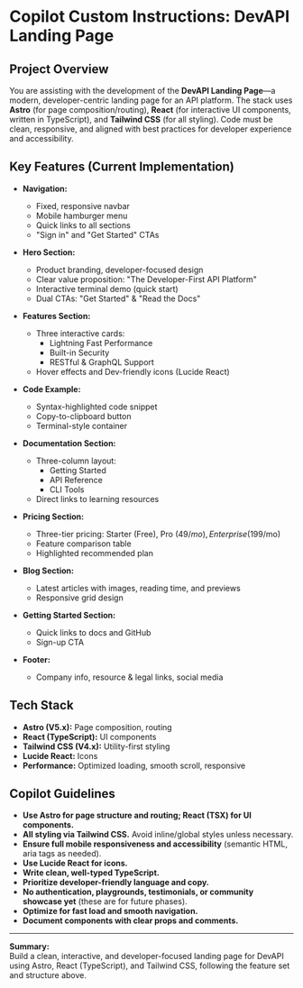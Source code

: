 # Copilot Custom Instructions: DevAPI Landing Page

## Project Overview

You are assisting with the development of the **DevAPI Landing Page**—a modern, developer-centric landing page for an API platform. The stack uses **Astro** (for page composition/routing), **React** (for interactive UI components, written in TypeScript), and **Tailwind CSS** (for all styling). Code must be clean, responsive, and aligned with best practices for developer experience and accessibility.

## Key Features (Current Implementation)

- **Navigation:**  
  - Fixed, responsive navbar  
  - Mobile hamburger menu  
  - Quick links to all sections  
  - "Sign in" and "Get Started" CTAs  

- **Hero Section:**  
  - Product branding, developer-focused design  
  - Clear value proposition: "The Developer-First API Platform"  
  - Interactive terminal demo (quick start)  
  - Dual CTAs: "Get Started" & "Read the Docs"

- **Features Section:**  
  - Three interactive cards:  
    - Lightning Fast Performance  
    - Built-in Security  
    - RESTful & GraphQL Support  
  - Hover effects and Dev-friendly icons (Lucide React)

- **Code Example:**  
  - Syntax-highlighted code snippet  
  - Copy-to-clipboard button  
  - Terminal-style container

- **Documentation Section:**  
  - Three-column layout:  
    - Getting Started  
    - API Reference  
    - CLI Tools  
  - Direct links to learning resources

- **Pricing Section:**  
  - Three-tier pricing: Starter (Free), Pro ($49/mo), Enterprise ($199/mo)  
  - Feature comparison table  
  - Highlighted recommended plan

- **Blog Section:**  
  - Latest articles with images, reading time, and previews  
  - Responsive grid design

- **Getting Started Section:**  
  - Quick links to docs and GitHub  
  - Sign-up CTA

- **Footer:**  
  - Company info, resource & legal links, social media

## Tech Stack

- **Astro (V5.x):** Page composition, routing  
- **React (TypeScript):** UI components  
- **Tailwind CSS (V4.x):** Utility-first styling  
- **Lucide React:** Icons  
- **Performance:** Optimized loading, smooth scroll, responsive

## Copilot Guidelines

- **Use Astro for page structure and routing; React (TSX) for UI components.**
- **All styling via Tailwind CSS.** Avoid inline/global styles unless necessary.
- **Ensure full mobile responsiveness and accessibility** (semantic HTML, aria tags as needed).
- **Use Lucide React for icons.**
- **Write clean, well-typed TypeScript.**
- **Prioritize developer-friendly language and copy.**
- **No authentication, playgrounds, testimonials, or community showcase yet** (these are for future phases).
- **Optimize for fast load and smooth navigation.**
- **Document components with clear props and comments.**

---

**Summary:**  
Build a clean, interactive, and developer-focused landing page for DevAPI using Astro, React (TypeScript), and Tailwind CSS, following the feature set and structure above.